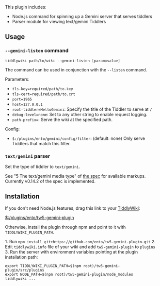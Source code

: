 <p>This plugin includes:</p><ul><li>Node.js command for spinning up a Gemini server that serves tiddlers</li><li>Parser module for viewing text/gemini Tiddlers</li></ul><h2 class="">Usage</h2><h3 class=""><code>--gemini-listen</code> command</h3><pre><code>tiddlywiki path/to/wiki --gemini-listen [param=value]</code></pre><p>The command can be used in conjunction with the <code>--listen</code> command.</p><p>Parameters:</p><ul><li><code>tls-key=required/path/to.key</code></li><li><code>tls-cert=required/path/to.crt</code></li><li><code>port=1965</code></li><li><code>host=127.0.0.1</code></li><li><code>root-tiddler=HelloGemini</code>: Specify the title of the Tiddler to serve at <code>/</code></li><li><code>debug-level=none</code>: Set to any other string to enable request logging.</li><li><code>path-prefix=</code>: Serve the wiki at the specified path.</li></ul><p>Config:</p><ul><li><code>$:/plugins/ento/gemini/config/filter</code>: (default: none) Only serve Tiddlers that match this filter.</li></ul><h3 class=""><code>text/gemini</code> parser</h3><p>Set the type of tiddler to <code>text/gemini</code>.</p><p>See &quot;5 The text/gemini media type&quot; of <a class="tc-tiddlylink-external" href="https://gemini.circumlunar.space/docs/specification.html" rel="noopener noreferrer" target="_blank">the spec</a> for available markups. Currently v0.14.2 of the spec is implemented.</p><h2 class="">Installation</h2><p>If you don't need Node.js features, drag this link to your <a class="tc-tiddlylink tc-tiddlylink-missing" href="#TiddlyWiki">TiddlyWiki</a>:</p><p><a class="tc-tiddlylink tc-tiddlylink-missing" href="#%24%3A%2Fplugins%2Fento%2Ftw5-gemini-plugin">$:/plugins/ento/tw5-gemini-plugin</a></p><p>Otherwise, install the plugin through npm and point to it with <code>TIDDLYWIKI_PLUGIN_PATH</code>.</p><p>1. Run <code>npm install git+https://github.com/ento/tw5-gemini-plugin.git</code>
2. Edit <code>tiddlywiki.info</code> file of your wiki and add <code>tw5-gemini-plugin</code> to <code>plugins</code>
3. Run the server with environment variables pointing at the plugin installation path:</p><pre><code>export TIDDLYWIKI_PLUGIN_PATH=$(npm root)/tw5-gemini-plugin/src/plugins
export NODE_PATH=$(npm root)/tw5-gemini-plugin/node_modules
tiddlywiki ...</code></pre>